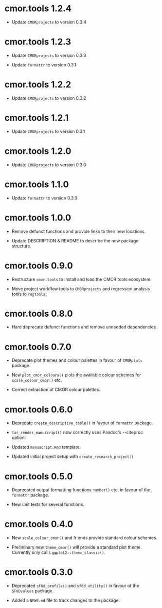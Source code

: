 # cmor.tools 1.2.4

* Update `CMORprojects` to version 0.3.4

# cmor.tools 1.2.3

* Update `CMORprojects` to version 0.3.3

* Update `formattr` to version 0.3.1

# cmor.tools 1.2.2

* Update `CMORprojects` to version 0.3.2

# cmor.tools 1.2.1

* Update `CMORprojects` to version 0.3.1

# cmor.tools 1.2.0

* Update `CMORprojects` to version 0.3.0

# cmor.tools 1.1.0

* Update `formattr` to version 0.3.0

# cmor.tools 1.0.0

* Remove defunct functions and provide links to their new locations.

* Update DESCRIPTION & README to describe the new package structure.

# cmor.tools 0.9.0

* Restructure `cmor.tools` to install and load the CMOR tools ecosystem.

* Move project workflow tools to `CMORprojects` and regression analysis tools
  to `regtools`.

# cmor.tools 0.8.0

* Hard deprecate defunct functions and remove unneeded dependencies.

# cmor.tools 0.7.0

* Deprecate plot themes and colour palettes in favour of `CMORplots` package.

* New `plot_cmor_colours()` plots the available colour schemes for
  `scale_colour_cmor()` etc.

* Correct extraction of CMOR colour palettes.

# cmor.tools 0.6.0

* Deprecate `create_descriptive_table()` in favour of `formattr` package.

* `tar_render_manuscript()` now correctly uses Pandoc's --citeproc option.

* Updated `manuscript.Rmd` template.

* Updated initial project setup with `create_research_project()`

# cmor.tools 0.5.0

* Deprecated output formatting functions `number()` etc. in favour of the
  `formattr` package.

* New unit tests for several functions.

# cmor.tools 0.4.0

* New `scale_colour_cmor()` and friends provide standard colour schemes.

* Preliminary new `theme_cmor()` will provide a standard plot theme. Currently
  only calls `ggplot2::theme_classic()`.

# cmor.tools 0.3.0

* Deprecated `sf6d_profile()` and `sf6d_utility()` in favour of the
    `SF6Dvalues` package.

* Added a `NEWS.md` file to track changes to the package.

